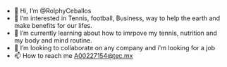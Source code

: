 - 👋 Hi, I’m @RolphyCeballos
- 👀 I’m interested in Tennis, football, Business, way to help the earth and make benefits for our lifes.
- 🌱 I’m currently learning about how to imrpove my tennis, nutrition and my body and mind routine.
- 💞️ I’m looking to collaborate on any company and i'm looking for a job
- 📫 How to reach me A00227154@tec.mx

<!---
RolphyCeballos/RolphyCeballos is a ✨ special ✨ repository because its `README.md` (this file) appears on your GitHub profile.
You can click the Preview link to take a look at your changes.
--->
